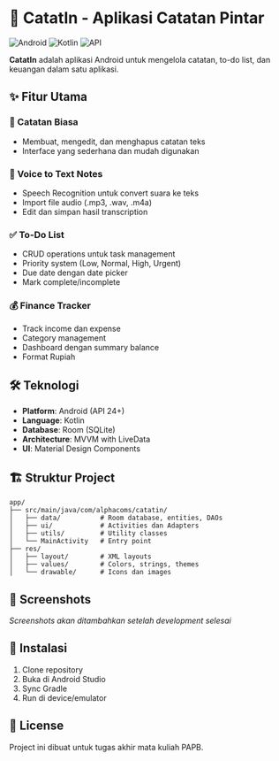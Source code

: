 # 📱 CatatIn - Aplikasi Catatan Pintar

![Android](https://img.shields.io/badge/Android-3DDC84?style=for-the-badge&logo=android&logoColor=white)
![Kotlin](https://img.shields.io/badge/kotlin-%230095D5.svg?style=for-the-badge&logo=kotlin&logoColor=white)
![API](https://img.shields.io/badge/API-24%2B-brightgreen.svg?style=flat)

**CatatIn** adalah aplikasi Android untuk mengelola catatan, to-do list, dan keuangan dalam satu aplikasi.

## ✨ Fitur Utama

### 📝 Catatan Biasa
- Membuat, mengedit, dan menghapus catatan teks
- Interface yang sederhana dan mudah digunakan

### 🎤 Voice to Text Notes
- Speech Recognition untuk convert suara ke teks
- Import file audio (.mp3, .wav, .m4a)
- Edit dan simpan hasil transcription

### ✅ To-Do List
- CRUD operations untuk task management
- Priority system (Low, Normal, High, Urgent)
- Due date dengan date picker
- Mark complete/incomplete

### 💰 Finance Tracker
- Track income dan expense
- Category management
- Dashboard dengan summary balance
- Format Rupiah

## 🛠️ Teknologi

- **Platform**: Android (API 24+)
- **Language**: Kotlin
- **Database**: Room (SQLite)
- **Architecture**: MVVM with LiveData
- **UI**: Material Design Components

## 🏗️ Struktur Project

```
app/
├── src/main/java/com/alphacoms/catatin/
│   ├── data/          # Room database, entities, DAOs
│   ├── ui/            # Activities dan Adapters
│   ├── utils/         # Utility classes
│   └── MainActivity   # Entry point
├── res/
│   ├── layout/        # XML layouts
│   ├── values/        # Colors, strings, themes
│   └── drawable/      # Icons dan images
```

## 📱 Screenshots

*Screenshots akan ditambahkan setelah development selesai*

## 🚀 Instalasi

1. Clone repository
2. Buka di Android Studio
3. Sync Gradle
4. Run di device/emulator

## 📄 License

Project ini dibuat untuk tugas akhir mata kuliah PAPB.